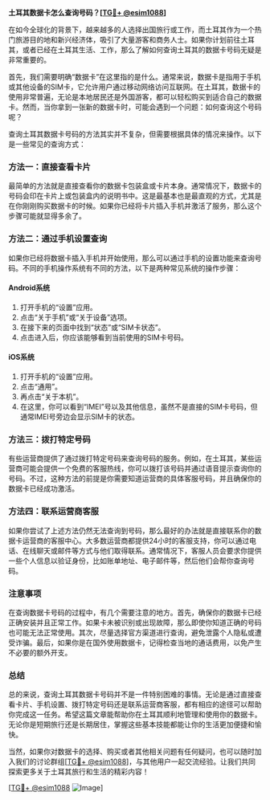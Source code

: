 **土耳其数据卡怎么查询号码？[[TG💪+ @esim1088](https://t.me/s/esim1088)]**

在如今全球化的背景下，越来越多的人选择出国旅行或工作，而土耳其作为一个热门旅游目的地和新兴经济体，吸引了大量游客和商务人士。如果你计划前往土耳其，或者已经在土耳其生活、工作，那么了解如何查询土耳其的数据卡号码无疑是非常重要的。

首先，我们需要明确“数据卡”在这里指的是什么。通常来说，数据卡是指用于手机或其他设备的SIM卡，它允许用户通过移动网络访问互联网。在土耳其，数据卡的使用非常普遍，无论是本地居民还是外国游客，都可以轻松购买到适合自己的数据卡。然而，当你拿到一张新的数据卡时，可能会遇到一个问题：如何查询这个号码呢？

查询土耳其数据卡号码的方法其实并不复杂，但需要根据具体的情况来操作。以下是一些常见的查询方式：

### 方法一：直接查看卡片

最简单的方法就是直接查看你的数据卡包装盒或卡片本身。通常情况下，数据卡的号码会印在卡片上或包装盒内的说明书中。这是最基本也是最直观的方式，尤其是在你刚刚购买数据卡的时候。如果你已经将卡片插入手机并激活了服务，那么这个步骤可能就显得多余了。

### 方法二：通过手机设置查询

如果你已经将数据卡插入手机并开始使用，那么可以通过手机的设置功能来查询号码。不同的手机操作系统有不同的方法，以下是两种常见系统的操作步骤：

#### Android系统

1. 打开手机的“设置”应用。
2. 点击“关于手机”或“关于设备”选项。
3. 在接下来的页面中找到“状态”或“SIM卡状态”。
4. 点击进入后，你应该能够看到当前使用的SIM卡号码。

#### iOS系统

1. 打开手机的“设置”应用。
2. 点击“通用”。
3. 再点击“关于本机”。
4. 在这里，你可以看到“IMEI”号以及其他信息，虽然不是直接的SIM卡号码，但通常IMEI号旁边会显示SIM卡的状态。

### 方法三：拨打特定号码

有些运营商提供了通过拨打特定号码来查询号码的服务。例如，在土耳其，某些运营商可能会提供一个免费的客服热线，你可以拨打该号码并通过语音提示查询你的号码。不过，这种方法的前提是你需要知道运营商的具体客服号码，并且确保你的数据卡已经成功激活。

### 方法四：联系运营商客服

如果你尝试了上述方法仍然无法查询到号码，那么最好的办法就是直接联系你的数据卡运营商的客服中心。大多数运营商都提供24小时的客服支持，你可以通过电话、在线聊天或邮件等方式与他们取得联系。通常情况下，客服人员会要求你提供一些个人信息以验证身份，比如账单地址、电子邮件等，然后他们会帮你查询号码。

### 注意事项

在查询数据卡号码的过程中，有几个需要注意的地方。首先，确保你的数据卡已经正确安装并且正常工作。如果卡未被识别或出现故障，那么即使你知道正确的号码也可能无法正常使用。其次，尽量选择官方渠道进行查询，避免泄露个人隐私或遭受诈骗。最后，如果你是在国外使用数据卡，记得检查当地的通话费用，以免产生不必要的额外开支。

### 总结

总的来说，查询土耳其数据卡号码并不是一件特别困难的事情。无论是通过直接查看卡片、手机设置、拨打特定号码还是联系运营商客服，都有相应的途径可以帮助你完成这一任务。希望这篇文章能帮助你在土耳其顺利地管理和使用你的数据卡。无论你是短期旅行还是长期居住，掌握这些基本技能都能让你的生活更加便捷和愉快。

当然，如果你对数据卡的选择、购买或者其他相关问题有任何疑问，也可以随时加入我们的讨论群组[[TG💪+ @esim1088](https://t.me/s/esim1088)]，与其他用户一起交流经验。让我们共同探索更多关于土耳其旅行和生活的精彩内容！

[[TG💪+ @esim1088](https://t.me/s/esim1088) ![Image](https://i.postimg.cc/4NQfJmqS/Snipaste-2025-05-13-00-14-12.png)]